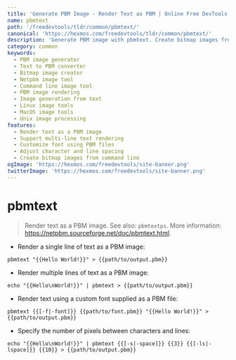 ```yaml
---
title: 'Generate PBM Image - Render Text as PBM | Online Free DevTools by Hexmos'
name: pbmtext
path: '/freedevtools/tldr/common/pbmtext/'
canonical: 'https://hexmos.com/freedevtools/tldr/common/pbmtext/'
description: 'Generate PBM image with pbmtext. Create bitmap images from text input and customize fonts and spacing. Free online tool, no registration required.'
category: common
keywords:
  - PBM image generator
  - Text to PBM converter
  - Bitmap image creator
  - Netpbm image tool
  - Command line image tool
  - PBM image rendering
  - Image generation from text
  - Linux image tools
  - MacOS image tools
  - Unix image processing
features:
  - Render text as a PBM image
  - Support multi-line text rendering
  - Customize font using PBM files
  - Adjust character and line spacing
  - Create bitmap images from command line
ogImage: 'https://hexmos.com/freedevtools/site-banner.png'
twitterImage: 'https://hexmos.com/freedevtools/site-banner.png'
---
```


# pbmtext

> Render text as a PBM image.
> See also: `pbmtextps`.
> More information: <https://netpbm.sourceforge.net/doc/pbmtext.html>.

- Render a single line of text as a PBM image:

`pbmtext "{{Hello World!}}" > {{path/to/output.pbm}}`

- Render multiple lines of text as a PBM image:

`echo "{{Hello\nWorld!}}" | pbmtext > {{path/to/output.pbm}}`

- Render text using a custom font supplied as a PBM file:

`pbmtext {{[-f|-font]}} {{path/to/font.pbm}} "{{Hello World!}}" > {{path/to/output.pbm}}`

- Specify the number of pixels between characters and lines:

`echo "{{Hello\nWorld!}}" | pbmtext {{[-s|-space]}} {{3}} {{[-ls|-lspace]}} {{10}} > {{path/to/output.pbm}}`
